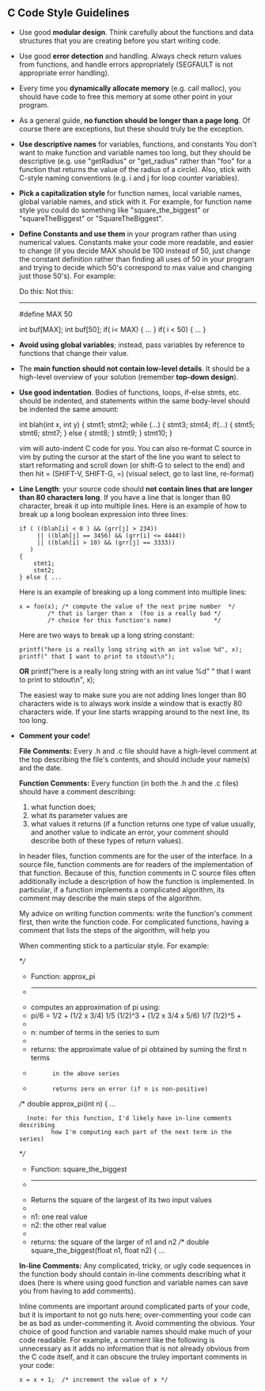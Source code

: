 ## C Code Style Guidelines

-   Use good **modular design**. Think carefully about the functions and data structures that you are creating before you start writing code.
    
-   Use good **error detection** and handling. Always check return values from functions, and handle errors appropriately (SEGFAULT is not appropriate error handling).
    
-   Every time you **dynamically allocate memory** (e.g. call malloc), you should have code to free this memory at some other point in your program.
    
-   As a general guide, **no function should be longer than a page long**. Of course there are exceptions, but these should truly be the exception.
    
-   **Use descriptive names** for variables, functions, and constants You don't want to make function and variable names too long, but they should be descriptive (e.g. use "getRadius" or "get_radius" rather than "foo" for a function that returns the value of the radius of a circle). Also, stick with C-style naming conventions (e.g. i and j for loop counter variables).
    
-   **Pick a capitalization style** for function names, local variable names, global variable names, and stick with it. For example, for function name style you could do something like "square_the_biggest" or "squareTheBiggest" or "SquareTheBiggest".
    
-   **Define Constants and use them** in your program rather than using numerical values. Constants make your code more readable, and easier to change (if you decide MAX should be 100 instead of 50, just change the constant definition rather than finding all uses of 50 in your program and trying to decide which 50's correspond to max value and changing just those 50's). For example:
    
    Do this:				Not this:
    --------				--------
    #define MAX   50
    
    int  buf[MAX];				int buf[50];
    if( i< MAX) { ... }			if( i < 50) { ... }
    
-   **Avoid using global variables**; instead, pass variables by reference to functions that change their value.
    
-   The **main function should not contain low-level details**. It should be a high-level overview of your solution (remember **top-down design**).
    
-   **Use good indentation**. Bodies of functions, loops, if-else stmts, etc. should be indented, and statements within the same body-level should be indented the same amount:
    
    int blah(int x, int y) { 
      stmt1; 
      stmt2; 
      while (...) { 
        stmt3; 
        stmt4; 
        if(...) { 
          stmt5; 
          stmt6; 
          stmt7;
        } else { 
          stmt8; 
        } stmt9; 
      } 
      stmt10;
    }
    
    vim will auto-indent C code for you. You can also re-format C source in vim by puting the cursor at the start of the line you want to select to start reformating and scroll down (or shift-G to select to the end) and then hit = (SHIFT-V, SHIFT-G, =) (visual select, go to last line, re-format)
    
-   **Line Length**: your source code should **not contain lines that are longer than 80 characters long**. If you have a line that is longer than 80 character, break it up into multiple lines. Here is an example of how to break up a long boolean expression into three lines:
    
    	if ( ((blah[i] < 0 ) && (grr[j] > 234)) 
    	     || ((blah[j] == 3456) && (grr[i] <= 4444)) 
    	     || ((blah[i] > 10) && (grr[j] == 3333))  
    	   ) 
    	{
    		stmt1;    	
    		stmt2;    	
    	} else { ...
    
    Here is an example of breaking up a long comment into multiple lines:
    
    	x = foo(x);	/* compute the value of the next prime number  */
    			/* that is larger than x  (foo is a really bad */
    			/* choice for this function's name)            */
    
    Here are two ways to break up a long string constant:
    
    	printf("here is a really long string with an int value %d", x);
    	printf(" that I want to print to stdout\n");
    **OR**
    	printf("here is a really long string with an int value %d"
    	       " that I want to print to stdout\n", x);
    
    The easiest way to make sure you are not adding lines longer than 80 characters wide is to always work inside a window that is exactly 80 characters wide. If your line starts wrapping around to the next line, its too long.
    
-   **Comment your code!**
    
    **File Comments:** Every .h and .c file should have a high-level comment at the top describing the file's contents, and should include your name(s) and the date.
    
    **Function Comments:** Every function (in both the .h and the .c files) should have a comment describing:
    
    1.  what function does;
    2.  what its parameter values are
    3.  what values it returns (if a function returns one type of value usually, and another value to indicate an error, your comment should describe both of these types of return values).
    
    In header files, function comments are for the user of the interface. In a source file, function comments are for readers of the implementation of that function. Because of this, function comments in C source files often additionally include a description of how the function is implemented. In particular, if a function implements a complicated algorithm, its comment may describe the main steps of the algorithm.
    
    My advice on writing function comments: write the function's comment first, then write the function code. For complicated functions, having a comment that lists the steps of the algorithm, will help you
    
    When commenting stick to a particular style. For example:
    
    **/*
     * Function:  approx_pi 
     * --------------------
     * computes an approximation of pi using:
     *    pi/6 = 1/2 + (1/2 x 3/4) 1/5 (1/2)^3  + (1/2 x 3/4 x 5/6) 1/7 (1/2)^5 +
     *
     *  n: number of terms in the series to sum
     *
     *  returns: the approximate value of pi obtained by suming the first n terms
     *           in the above series
     *           returns zero on error (if n is non-positive)
     */**
    double approx_pi(int n) {
      ...
    
          (note: for this function, I'd likely have in-line comments describing 
                 how I'm computing each part of the next term in the series)
    
    **/*
     * Function: square_the_biggest
     * ----------------------------
     *   Returns the square of the largest of its two input values
     *
     *   n1: one real value 
     *   n2: the other real value
     *
     *   returns: the square of the larger of n1 and n2 
     */**
    double square_the_biggest(float n1, float n2) {
     ...
    
    **In-line Comments:** Any complicated, tricky, or ugly code sequences in the function body should contain in-line comments describing what it does (here is where using good function and variable names can save you from having to add comments).
    
    Inline comments are important around complicated parts of your code, but it is important to not go nuts here; over-commenting your code can be as bad as under-commenting it. Avoid commenting the obvious. Your choice of good function and variable names should make much of your code readable. For example, a comment like the following is unnecessary as it adds no information that is not already obvious from the C code itself, and it can obscure the truley important comments in your code:
    
    	x = x + 1;  /* increment the value of x */